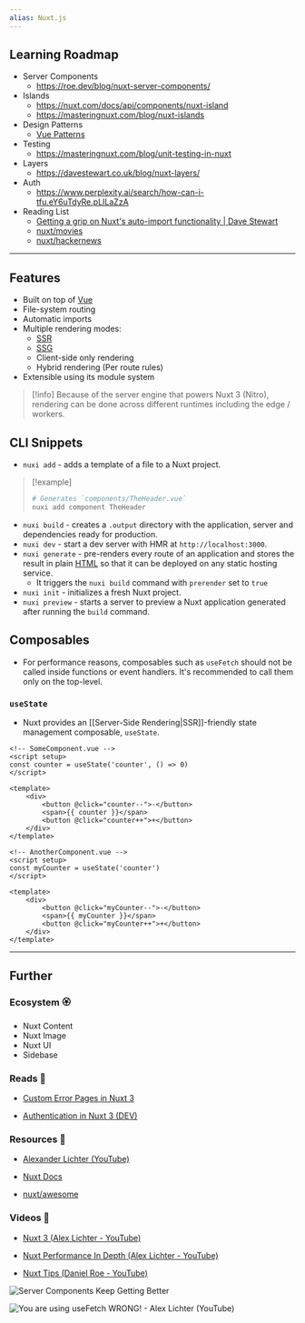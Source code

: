 ```yaml
---
alias: Nuxt.js
---
```

## Learning Roadmap

- Server Components
    - https://roe.dev/blog/nuxt-server-components/
- Islands
    - https://nuxt.com/docs/api/components/nuxt-island
    - https://masteringnuxt.com/blog/nuxt-islands
- Design Patterns
    - [Vue Patterns](https://www.patterns.dev/vue)
- Testing
    - https://masteringnuxt.com/blog/unit-testing-in-nuxt
- Layers
    - https://davestewart.co.uk/blog/nuxt-layers/
- Auth
    - https://www.perplexity.ai/search/how-can-i-tfu.eY6uTdyRe.pLILaZzA
- Reading List
    - [Getting a grip on Nuxt's auto-import functionality | Dave Stewart](https://davestewart.co.uk/blog/nuxt-auto-import/)
    - [nuxt/movies](https://github.com/nuxt/movies) 
    - [nuxt/hackernews](https://github.com/nuxt/hackernews)

---

## Features

- Built on top of [Vue](Vue.md)
- File-system routing
- Automatic imports
- Multiple rendering modes:
    - [SSR](Server-Side%20Rendering.md)
    - [SSG](Static%20Site%20Generators.md)
    - Client-side only rendering
    - Hybrid rendering (Per route rules)
- Extensible using its module system

> [!info]
> Because of the server engine that powers Nuxt 3 (Nitro), rendering can be done across different runtimes including the edge / workers.

## CLI Snippets

- `nuxi add` - adds a template of a file to a Nuxt project.

> [!example]
> 
> ```bash
> # Generates `components/TheHeader.vue`
> nuxi add component TheHeader
> ```

- `nuxi build` - creates a `.output` directory with the application, server and dependencies ready for production.
- `nuxi dev` - start a dev server with HMR at `http://localhost:3000`.
- `nuxi generate` - pre-renders every route of an application and stores the result in plain [HTML](HTML.md) so that it can be deployed on any static hosting service. 
    - It triggers the `nuxi build` command with `prerender` set to `true`
- `nuxi init` - initializes a fresh Nuxt project.
- `nuxi preview` - starts a server to preview a Nuxt application generated after running the `build` command.

## Composables

- For performance reasons, composables such as `useFetch` should not be called inside functions or event handlers. It's recommended to call them only on the top-level.

### `useState`

- Nuxt provides an [[Server-Side Rendering|SSR]]-friendly state management composable,  `useState`.

```vue
<!-- SomeComponent.vue -->
<script setup>
const counter = useState('counter', () => 0)
</script>

<template>
    <div>
        <button @click="counter--">-</button>
        <span>{{ counter }}</span>
        <button @click="counter++">+</button>
    </div>
</template>
```

```vue
<!-- AnotherComponent.vue -->
<script setup>
const myCounter = useState('counter')
</script>

<template>
    <div>
        <button @click="myCounter--">-</button>
        <span>{{ myCounter }}</span>
        <button @click="myCounter++">+</button>
    </div>
</template>
```


---
## Further
### Ecosystem 🏵

- Nuxt Content
- Nuxt Image
- Nuxt UI
- Sidebase

### Reads 📄

- [Custom Error Pages in Nuxt 3](https://masteringnuxt.com/blog/custom-error-pages-in-nuxt3)

- [Authentication in Nuxt 3 (DEV)](https://dev.to/rafaelmagalhaes/authentication-in-nuxt-3-375o)

### Resources 🧩

- [Alexander Lichter (YouTube)](https://www.youtube.com/@TheAlexLichter/videos)

- [Nuxt Docs](https://nuxt.com/docs)

- [nuxt/awesome](https://github.com/nuxt/awesome)

### Videos 🎥

- [Nuxt 3 (Alex Lichter - YouTube)](https://www.youtube.com/playlist?list=PL06MUQt-_wlsRNxmbIvgVuhsXG_dN1XaO)

- [Nuxt Performance In Depth (Alex Lichter - YouTube)](https://www.youtube.com/playlist?list=PL06MUQt-_wls2sirXbt919cIbGvKv6k5Q)

- [Nuxt Tips (Daniel Roe - YouTube)](https://www.youtube.com/playlist?list=PLQnM-cL9ttacXZavMQMT-0lyGki8iSkGF)

![Server Components Keep Getting Better](https://www.youtube.com/watch?v=VyEPMQGozPk)

![You are using useFetch WRONG!  - Alex Lichter (YouTube)](https://www.youtube.com/watch?v=njsGVmcWviY)